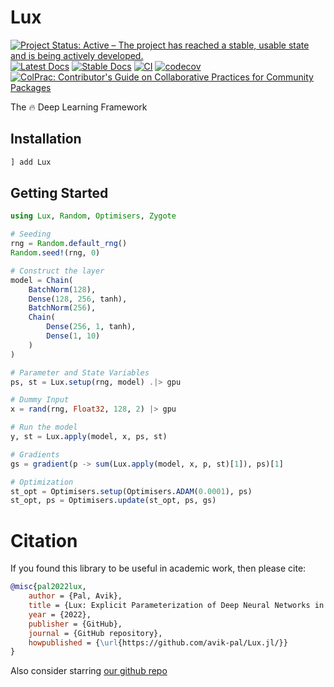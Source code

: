 # Lux

[![Project Status: Active – The project has reached a stable, usable state and is being actively developed.](https://www.repostatus.org/badges/latest/active.svg)](https://www.repostatus.org/#active) [![Latest Docs](https://img.shields.io/badge/docs-latest-blue.svg)](http://lux.csail.mit.edu/dev/) [![Stable Docs](https://img.shields.io/badge/docs-stable-blue.svg)](http://lux.csail.mit.edu/stable/) [![CI](https://github.com/avik-pal/Lux.jl/actions/workflows/CI.yml/badge.svg)](https://github.com/avik-pal/Lux.jl/actions/workflows/CI.yml) [![codecov](https://codecov.io/gh/avik-pal/Lux.jl/branch/main/graph/badge.svg?token=IMqBM1e3hz)](https://codecov.io/gh/avik-pal/Lux.jl) [![ColPrac: Contributor's Guide on Collaborative Practices for Community Packages](https://img.shields.io/badge/ColPrac-Contributor's%20Guide-blueviolet)](https://github.com/SciML/ColPrac)


The 🔥 Deep Learning Framework

## Installation

```julia
] add Lux
```

## Getting Started

```julia
using Lux, Random, Optimisers, Zygote

# Seeding
rng = Random.default_rng()
Random.seed!(rng, 0)

# Construct the layer
model = Chain(
    BatchNorm(128),
    Dense(128, 256, tanh),
    BatchNorm(256),
    Chain(
        Dense(256, 1, tanh),
        Dense(1, 10)
    )
)

# Parameter and State Variables
ps, st = Lux.setup(rng, model) .|> gpu

# Dummy Input
x = rand(rng, Float32, 128, 2) |> gpu

# Run the model
y, st = Lux.apply(model, x, ps, st)

# Gradients
gs = gradient(p -> sum(Lux.apply(model, x, p, st)[1]), ps)[1]

# Optimization
st_opt = Optimisers.setup(Optimisers.ADAM(0.0001), ps)
st_opt, ps = Optimisers.update(st_opt, ps, gs)
```

# Citation

If you found this library to be useful in academic work, then please cite:

```bibtex
@misc{pal2022lux,
    author = {Pal, Avik},
    title = {Lux: Explicit Parameterization of Deep Neural Networks in Julia},
    year = {2022},
    publisher = {GitHub},
    journal = {GitHub repository},
    howpublished = {\url{https://github.com/avik-pal/Lux.jl/}}
}
```

Also consider starring [our github repo](https://github.com/avik-pal/Lux.jl/)